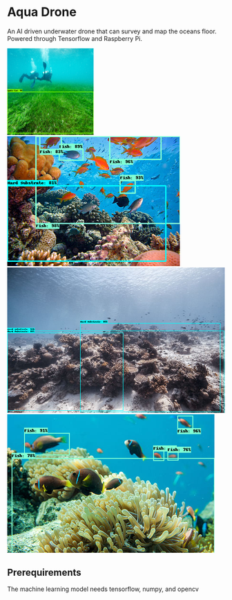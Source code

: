 # Aqua Drone
An AI driven underwater drone that can survey and map the oceans floor. Powered through Tensorflow and Raspberry Pi.

<img src="Website\Aquadrone\images\home\aq1.png" width="200" height="200">
<img src="Website\Aquadrone\images\home\hs&fish.png">
<img src="Website\Aquadrone\images\home\hs_web.png">
<img src="Website\Aquadrone\images\home\fish_web.png">

## Prerequirements
The machine learning model needs tensorflow, numpy, and opencv

